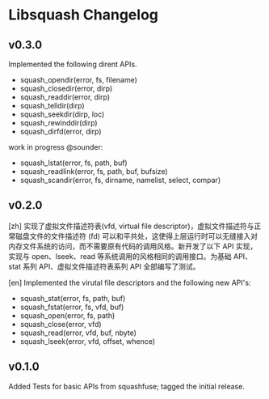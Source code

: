 # Libsquash Changelog

## v0.3.0

Implemented the following dirent APIs.

- squash_opendir(error, fs, filename)
- squash_closedir(error, dirp)
- squash_readdir(error, dirp)
- squash_telldir(dirp)
- squash_seekdir(dirp, loc)
- squash_rewinddir(dirp)
- squash_dirfd(error, dirp)

work in progress @sounder:

- squash_lstat(error, fs, path, buf)
- squash_readlink(error, fs, path, buf, bufsize)
- squash_scandir(error, fs, dirname, namelist, select, compar)

## v0.2.0

[zh] 实现了虚拟文件描述符表(vfd, virtual file descriptor)，虚拟文件描述符与正常磁盘文件的文件描述符 (fd) 可以和平共处，这使得上层运行时可以无缝接入对内存文件系统的访问，而不需要原有代码的调用风格。新开发了以下 API 实现，实现与 open、lseek、read 等系统调用的风格相同的调用接口。为基础 API、stat 系列 API、虚拟文件描述符表系列 API 全部编写了测试。

[en] Implemented the virutal file descriptors and the following new API's:

- squash_stat(error, fs, path, buf)
- squash_fstat(error, fs, vfd, buf)
- squash_open(error, fs, path)
- squash_close(error, vfd)
- squash_read(error, vfd, buf, nbyte)
- squash_lseek(error, vfd, offset, whence)

## v0.1.0

Added Tests for basic APIs from squashfuse; tagged the initial release.
